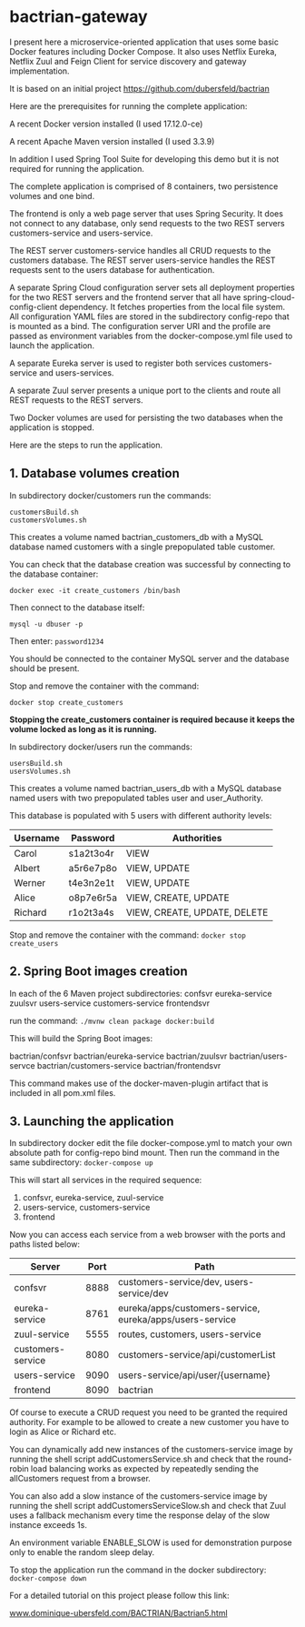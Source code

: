 # bactrian-gateway
I present here a microservice-oriented application that uses some basic Docker features including Docker Compose. It also uses Netflix Eureka, Netflix Zuul and Feign Client for service discovery and gateway implementation.

It is based on an initial project https://github.com/dubersfeld/bactrian 

Here are the prerequisites for running the complete application:

A recent Docker version installed (I used 17.12.0-ce)

A recent Apache Maven version installed (I used 3.3.9)

In addition I used Spring Tool Suite for developing this demo but it is not required for running the application.

The complete application is comprised of 8 containers, two persistence volumes and one bind. 

The frontend is only a web page server that uses Spring Security. It does not connect to any database, only send requests to the two REST servers customers-service and users-service. 

The REST server customers-service handles all CRUD requests to the customers database.
The REST server users-service handles the REST requests sent to the users database for authentication.

A separate Spring Cloud configuration server sets all deployment properties for the two REST servers and the frontend server that all have spring-cloud-config-client dependency. It fetches properties from the local file system. All configuration YAML files are stored in the subdirectory config-repo that is mounted as a bind. The configuration server URI and the profile are passed as environment variables from the docker-compose.yml file used to launch the application.

A separate Eureka server is used to register both services customers-service and users-services.

A separate Zuul server presents a unique port to the clients and route all REST requests to the REST servers.

Two Docker volumes are used for persisting the two databases when the application is stopped.

Here are the steps to run the application.

## 1. Database volumes creation

In subdirectory docker/customers run the commands:
```
customersBuild.sh
customersVolumes.sh
```

This creates a volume named bactrian\_customers\_db with a MySQL database named customers with a single prepopulated table customer.

You can check that the database creation was successful by connecting to the database container:

```
docker exec -it create_customers /bin/bash
```

Then connect to the database itself:

```
mysql -u dbuser -p
```

Then enter: `password1234`

You should be connected to the container MySQL server and the database should be present. 

Stop and remove the container with the command:

```
docker stop create_customers
```

**Stopping the create_customers container is required because it keeps the volume locked as long as it is running.**

In subdirectory docker/users run the commands:
```
usersBuild.sh
usersVolumes.sh
```

This creates a volume named bactrian\_users\_db with a MySQL database named users with two prepopulated tables user and user_Authority.

This database is populated with 5 users with different authority levels:

Username | Password  | Authorities
-------- | --------- | ----------------------------
Carol    | s1a2t3o4r | VIEW 
Albert   | a5r6e7p8o | VIEW, UPDATE
Werner   | t4e3n2e1t | VIEW, UPDATE
Alice    | o8p7e6r5a | VIEW, CREATE, UPDATE
Richard  | r1o2t3a4s | VIEW, CREATE, UPDATE, DELETE


Stop and remove the container with the command: `docker stop create_users`

## 2. Spring Boot images creation

In each of the 6 Maven project subdirectories:
confsvr
eureka-service
zuulsvr
users-service
customers-service
frontendsvr

run the command: `./mvnw clean package docker:build`

This will build the Spring Boot images:

bactrian/confsvr
bactrian/eureka-service
bactrian/zuulsvr
bactrian/users-servce
bactrian/customers-service
bactrian/frontendsvr

This command makes use of the docker-maven-plugin artifact that is included in all pom.xml files.


## 3. Launching the application
In subdirectory docker edit the file docker-compose.yml to match your own absolute path for config-repo bind mount. 
Then run the command in the same subdirectory: `docker-compose up`

This will start all services in the required sequence:
1. confsvr, eureka-service, zuul-service
1. users-service, customers-service
1. frontend

Now you can access each service from a web browser with the ports and paths listed below:

Server            | Port | Path
----------------- | ---- | ----------------------------------------
confsvr           | 8888 | customers-service/dev, users-service/dev
eureka-service    | 8761 | eureka/apps/customers-service, eureka/apps/users-service
zuul-service      | 5555 | routes, customers, users-service
customers-service | 8080 | customers-service/api/customerList
users-service     | 9090 | users-service/api/user/{username}
frontend          | 8090 | bactrian

Of course to execute a CRUD request you need to be granted the required authority. For example to be allowed to create a new customer you have to login as Alice or Richard etc.

You can dynamically add new instances of the customers-service image by running the shell script addCustomersService.sh and check that the round-robin load balancing works as expected by repeatedly sending the allCustomers request from a browser. 

You can also add a slow instance of the customers-service image by running the shell script addCustomersServiceSlow.sh and check that Zuul uses a fallback mechanism every time the response delay of the slow instance exceeds 1s.

An environment variable ENABLE_SLOW is used for demonstration purpose only to enable the random sleep delay.


To stop the application run the command in the docker subdirectory: `docker-compose down`

For a detailed tutorial on this project please follow this link:

www.dominique-ubersfeld.com/BACTRIAN/Bactrian5.html

